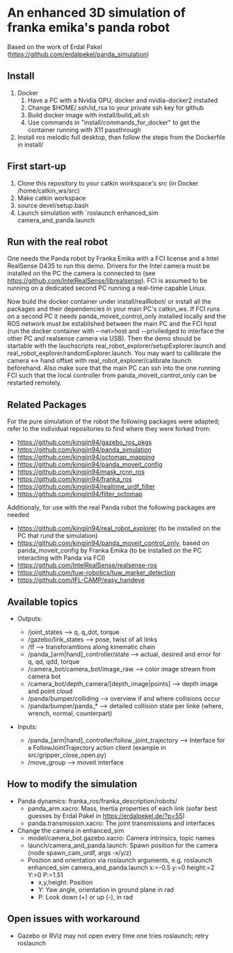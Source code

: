An enhanced 3D simulation of franka emika's panda robot
=========
Based on the work of Erdal Pakel (https://github.com/erdalpekel/panda_simulation)

Install
----------

1. Docker
    1. Have a PC with a Nvidia GPU, docker and nvidia-docker2 installed
    2. Change $HOME/.ssh/id_rsa to your private ssh key for github
    3. Build docker image with install/build_all.sh
    4. Use commands in "install/commands_for_docker" to get the container running with X11 passthrough
2. Install ros melodic full desktop, than follow the steps from the Dockerfile in install/

First start-up
----------

1. Clone this repository to your catkin workspace's src (in Docker /home/catkin_ws/src)
2. Make catkin workspace
3. source devel/setup.bash
4. Launch simulation with `roslaunch enhanced_sim camera_and_panda.launch

Run with the real robot
----------
One needs the Panda robot by Franka Emika with a FCI license and a Intel RealSense D435 to run this demo. Drivers for the Intel camera must be installed on the PC the camera is connected to (see https://github.com/IntelRealSense/librealsense). FCI is assumed to be running on a dedicated second PC running a real-time capable Linux.

Now build the docker container under install/realRobot/ or install all the packages and their dependencies in your main PC's catkin_ws. If FCI runs on a second PC it needs panda_moveit_control_only installed locally and the ROS network must be established between the main PC and the FCI host (run the docker container with --net=host and --priviledged to interface the other PC and realsense camera via USB). Then the demo should be startable with the lauchscripts real_robot_explorer/setupExplorer.launch and real_robot_explorer/randomExplorer.launch. You may want to callibrate the camera <-> hand offset with real_robot_explorer/calibrate.launch beforehand. Also make sure that the main PC can ssh into the one running FCI such that the local controller from panda_moveit_control_only can be restarted remotely.

Related Packages
------
For the pure simulation of the robot the following packages were adapted; refer to the individual repositories to find where they were forked from:

* https://github.com/kingjin94/gazebo_ros_pkgs
* https://github.com/kingjin94/panda_simulation
* https://github.com/kingjin94/octomap_mapping
* https://github.com/kingjin94/panda_moveit_config
* https://github.com/kingjin94/mask_rcnn_ros
* https://github.com/kingjin94/franka_ros
* https://github.com/kingjin94/realtime_urdf_filter
* https://github.com/kingjin94/filter_octomap

Additionaly, for use with the real Panda robot the following packages are needed

* https://github.com/kingjin94/real_robot_explorer (to be installed on the PC that rund the simulation)
* https://github.com/kingjin94/panda_moveit_control_only, based on panda_moveit_config by Franka Emika (to be installed on the PC interacting with Panda via FCI)
* https://github.com/IntelRealSense/realsense-ros
* https://github.com/tuw-robotics/tuw_marker_detection
* https://github.com/IFL-CAMP/easy_handeye

Available topics
-------

* Outputs:
    * /joint_states --> q, q_dot, torque
    * /gazebo/link_states --> pose, twist of all links
    * /tf --> transforamtions along kinematic chain
    * /panda_[arm|hand]_controller/state --> actual, desired and error for q, qd, qdd, torque
    * /camera_bot/camera_bot/image_raw --> color image stream from camera bot
    * /camera_bot/depth_camera/[depth_image|points] --> depth image and point cloud
    * /panda/bumper/colliding --> overview if and where collisions occur
    * /panda/bumper/panda_* --> detailed collision state per linke (where, wrench, normal, counterpart)

* Inputs:
    * /panda_[arm|hand]_controller/follow_joint_trajectory --> Interface for a FollowJointTrajectory action client (example in src/gripper_close_open.py)
    * /move_group --> moveit interface

How to modify the simulation
-------
* Panda dynamics: franka_ros/franka_description/robots/
    * panda_arm.xacro: Mass, Inertia properties of each link (sofar best guesses by Erdal Pakel in https://erdalpekel.de/?p=55)
    * panda.transmission.xacro: The joint transmissions and interfaces
* Change the camera in enhanced_sim
    * model/camera_bot.gazebo.xacro: Camera intrinsics, topic names
    * launch/camera_and_panda.launch: Spawn position for the camera (node spawn_cam_urdf, args -x/y/z)
    * Position and orientation via roslaunch arguments, e.g. roslaunch enhanced_sim camera_and_panda.launch x:=-0.5 y:=0 height:=2 Y:=0 P:=1.51
	    * x,y,height: Position
	    * Y: Yaw angle, orientation in ground plane in rad
	    * P: Look down (+) or up (-), in rad
	   
	   
Open issues with workaround
--------
* Gazebo or RViz may not open every time one tries roslaunch; retry roslaunch
